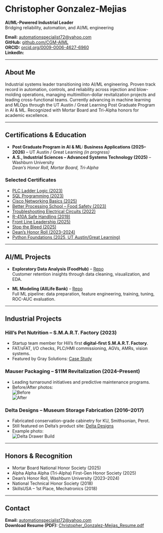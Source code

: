 # Christopher Gonzalez-Mejias
**AI/ML-Powered Industrial Leader**  
Bridging reliability, automation, and AI/ML engineering

**Email:** automationspecialist72@yahoo.com  
**GitHub:** [github.com/CGM-AIML](https://github.com/CGM-AIML)  
**ORCID:** [orcid.org/0009-0006-4627-6960](https://orcid.org/0009-0006-4627-6960)  
**LinkedIn:** 

---

## About Me
Industrial systems leader transitioning into AI/ML engineering. Proven track record in automation, controls, and reliability across injection and blow-molding operations, managing multimillion-dollar revitalization projects and leading cross-functional teams. Currently advancing in machine learning and MLOps through the UT Austin / Great Learning Post Graduate Program in AI & ML. Recognized with Mortar Board and Tri-Alpha honors for academic excellence.  

---

## Certifications & Education
- **Post Graduate Program in AI & ML: Business Applications (2025–2026)** – UT Austin / Great Learning *(in progress)*
- **A.S., Industrial Sciences – Advanced Systems Technology (2025)** – Washburn University  
   *Dean’s Honor Roll, Mortar Board, Tri-Alpha*  

### Selected Certificates
- [PLC Ladder Logic (2023)](/assets/docs/Learning_PLC_Ladder_Logic_2023_CGM.pdf)  
- [SQL Programming (2023)](/assets/docs/CertificateOfCompletion_Learning_SQL_Programming_CGM_2023.pdf)  
- [Cisco Networking Basics (2025)](/assets/docs/Basics_of_Cisco_Networking_Christopher_Gonzalez-Mejias_2025.pdf)  
- [Better Processing School – Food Safety (2023)](/assets/docs/Better_Processing_School_Christopher_Gonzalez-Mejias_Cert-Signed_2023.pdf)  
- [Troubleshooting Electrical Circuits (2022)](/assets/docs/SimuTech_Troubleshooting_Electrical_Circuits_2022_CGM.pdf)  
- [R-410A Safe Handling (2019)](/assets/docs/ACR_Safety_R410A_Chris_Gonzalez-Mejias_2019.pdf)  
- [Front Line Leadership (2025)](/assets/docs/FLL_Certificate_of_Achievement_CGM_2025.pdf)  
- [Stop the Bleed (2025)](/assets/docs/Stop_The_Bleed_C_Gonzalez-Mejias.pdf)  
- [Dean’s Honor Roll (2023–2024)](/assets/docs/Gonzalez-Mejias_Christopher_Deans_Honor_Roll_2023-2024.pdf)  
- [Python Foundations (2025, UT Austin/Great Learning)](/assets/docs/Python_Foundations_Christopher_Gonzalez-Mejias.pdf)  


---

## AI/ML Projects
- **Exploratory Data Analysis (FoodHub)** – [Repo](https://github.com/CGM-AIML/Exploratory-Data-Analysis)  
  Customer retention insights through data cleaning, visualization, and EDA.  

- **ML Modeling (AllLife Bank)** – [Repo](https://github.com/CGM-AIML/ML-Modeling)  
  Full ML pipeline: data preparation, feature engineering, training, tuning, ROC-AUC evaluation.    

---

## Industrial Projects
### Hill’s Pet Nutrition – S.M.A.R.T. Factory (2023)
- Startup team member for Hill’s first **digital-first S.M.A.R.T. Factory**.  
- FAT/sFAT, I/O checks, PLC/HMI commissioning, AGVs, AMRs, vision systems.  
- Featured by Gray Solutions: [Case Study](https://www.gray.com/projects/hills-pet-nutrition/)  

### Mauser Packaging – $11M Revitalization (2024–Present)
- Leading turnaround initiatives and predictive maintenance programs.  
- Before/After photos:  
  ![Before]()  
  ![After]()  

### Delta Designs – Museum Storage Fabrication (2016–2017)
- Fabricated conservation-grade cabinetry for KU, Smithsonian, Perot.  
- Still featured on Delta’s product site: [Delta Designs](https://www.deltadesignsltd.com/our-products/)  
- Example photo:  
  ![Delta Drawer Build]()  

---

## Honors & Recognition
- Mortar Board National Honor Society (2025)  
- Alpha Alpha Alpha (Tri-Alpha) First-Gen Honor Society (2025)  
- Dean’s Honor Roll, Washburn University (2023–2024)  
- National Technical Honor Society (2018)  
- SkillsUSA – 1st Place, Mechatronics (2018)  

---

## Contact
**Email:** automationspecialist72@yahoo.com  
**Download Resume (PDF):** [Christopher_Gonzalez-Mejias_Resume.pdf](/assets/docs/Christopher_Gonzalez-Mejias_Resume.pdf)
